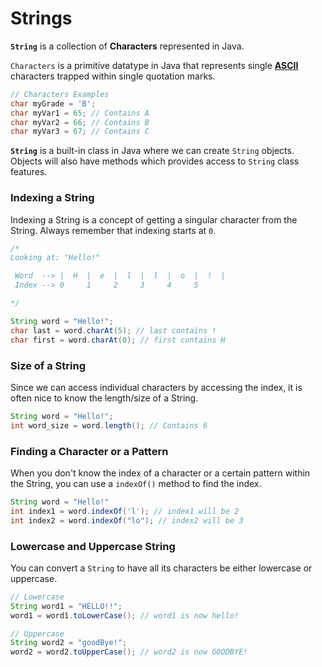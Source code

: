 # Strings

**`String`** is a collection of **Characters** represented in Java.

`Characters` is a primitive datatype in Java that represents single [**ASCII**](https://en.wikipedia.org/wiki/ASCII#Printable\_characters) characters trapped within single quotation marks.

```java
// Characters Examples
char myGrade = 'B';
char myVar1 = 65; // Contains A 
char myVar2 = 66; // Contains B
char myVar3 = 67; // Contains C
```

**`String`** is a built-in class in Java where we can create `String` objects. Objects will also have methods which provides access to `String` class features.

### Indexing a String

Indexing a String is a concept of getting a singular character from the String. Always remember that indexing starts at `0`.

```java
/*
Looking at: "Hello!"

 Word  --> |  H  |  e  |  l  |  l  |  o  |  !  |
 Index --> 0     1     2     3     4     5     

*/

String word = "Hello!";
char last = word.charAt(5); // last contains !
char first = word.charAt(0); // first contains H
```

### Size of a String

Since we can access individual characters by accessing the index, it is often nice to know the length/size of a String.

```java
String word = "Hello!";
int word_size = word.length(); // Contains 6
```

### Finding a Character or a Pattern

When you don't know the index of a character or a certain pattern within the String, you can use a `indexOf()` method to find the index.

```java
String word = "Hello!"
int index1 = word.indexOf('l'); // index1 will be 2
int index2 = word.indexOf("lo"); // index2 will be 3
```

### Lowercase and Uppercase String

You can convert a `String` to have all its characters be either lowercase or uppercase.

```java
// Lowercase
String word1 = "HELLO!!";
word1 = word1.toLowerCase(); // word1 is now hello!

// Uppercase
String word2 = "goodBye!";
word2 = word2.toUpperCase(); // word2 is now GOODBYE!
```

